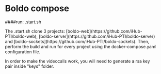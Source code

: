 # Boldo compose

####run: .start.sh

<p>The .start.sh clone 3 projects: [boldo-web](https://github.com/iHub-PTI/boldo-web), [boldo-server](https://github.com/iHub-PTI/boldo-server) and [boldo-sockets](https://github.com/iHub-PTI/boldo-sockets). Then, perform the build and run for every project using the docker-compose.yaml configuration file.
<p>In order to make the videocalls work, you will need to generate a rsa key pair inside "keys" folder.